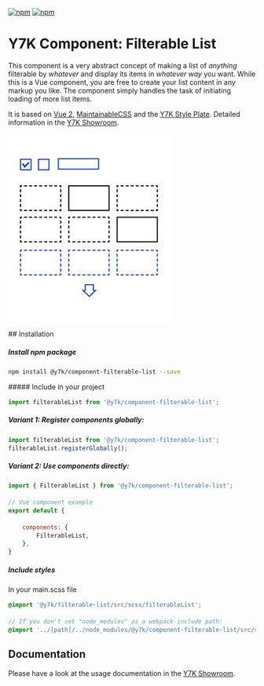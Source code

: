[![npm](https://img.shields.io/npm/l/@y7k/component-filterable-list.svg)](https://www.npmjs.com/package/@y7k/component-filterable-list) [![npm](https://img.shields.io/npm/v/@y7k/component-filterable-list.svg)](https://www.npmjs.com/package/@y7k/component-filterable-list)

# Y7K Component: Filterable List

This component is a very abstract concept of making a list of _anything_ filterable by _whatever_ and display its items in _whatever way_ you want. While this is a Vue component, you are free to create your list content in any markup you like. The component simply handles the task of initiating loading of more list items. 

It is based on [Vue 2](https://vuejs.org), [MaintainableCSS](https://maintainablecss.com/) and the [Y7K Style Plate](https://github.com/y7k/style). Detailed information in the [Y7K Showroom](https://showroom.y7k.tools/showroom/pages/components/lists/filterable-list/index-filterable-list).

![Component](img-component.png)


## Installation

##### Install npm package
```bash
npm install @y7k/component-filterable-list --save
```

##### Include in your project
```js
import filterableList from '@y7k/component-filterable-list';
```

##### Variant 1: Register components globally:
```js
import filterableList from '@y7k/component-filterable-list';
filterableList.registerGlobally();
```
 
##### Variant 2: Use components directly:
```js
import { FilterableList } from '@y7k/component-filterable-list';

// Vue component example
export default {

    components: {
        FilterableList,
    },
}
```

##### Include styles
In your main.scss file
```scss
@import '@y7k/filterable-list/src/scss/filterableList';

// If you don't set "node_modules" as a webpack include path:
@import '../[path]/../node_modules/@y7k/component-filterable-list/src/scss/filterableList';
```


## Documentation
Please have a look at the usage documentation in the [Y7K Showroom](https://showroom.y7k.tools/showroom/pages/components/lists/filterable-list/index-filterable-list).
